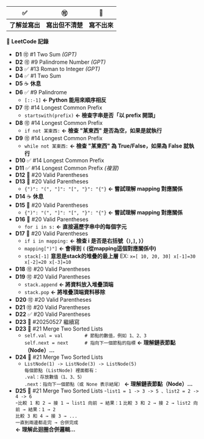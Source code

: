 ✅ | 🉑 | 🚫
--- | --- | --- 
**了解並寫出** | **寫出但不清楚** | **寫不出來**

📌 **LeetCode 記錄**
- **D1** 🉑  #1  Two Sum *(GPT)*
- **D2** 🉑  #9  Palindrome Number *(GPT)*
- **D3** ✅  #13 Roman to Integer *(GPT)*
- **D4** ✅  #1  Two Sum  
- **D5** ☕ **休息**
- **D6** ✅  #9  Palindrome  
  - `[::-1]` **<- Python 能用來順序相反**
- **D7** 🉑  #14 Longest Common Prefix  
  - `startswith(prefix)` **<- 檢查字串是否「以 prefix 開頭」**
- **D8** 🉑  #14 Longest Common Prefix  
  - `if not 某東西:` **<- 檢查 "某東西" 是否為空，如果是就執行**
- **D9** 🉑  #14 Longest Common Prefix  
  - `while not 某東西:` **<- 檢查 "某東西" 為 True/False，如果為 False 就執行**
- **D10** ✅  #14 Longest Common Prefix
- **D11** ✅  #14 Longest Common Prefix *(複習)*
- **D12** 🚫  #20 Valid Parentheses  
- **D13** 🚫  #20 Valid Parentheses  
  - `{")": "(", "]": "[", "}": "{"}` **<- 嘗試理解 mapping 對應關係**
- **D14** ☕ **休息**
- **D15** 🚫  #20 Valid Parentheses
  - `{")": "(", "]": "[", "}": "{"}` **<- 嘗試理解 mapping 對應關係**
- **D16** 🚫  #20 Valid Parentheses
  - `for i in s:` **<- 直接遍歷字串中的每個字元**
- **D17** 🚫  #20 Valid Parentheses
  - `if i in mapping:` **<- 檢查 i 是否是右括號（`)`,`]`, `}`）**
  - `mapping[")"]`  **<- 會得到 `(`  (從mapping這個對應關係中)**
  - `stack[-1]` **意思是stack的堆疊的最上層** EX: `x=[ 10, 20, 30] x[-1]=30 x[-2]=20 x[-3]=10`
- **D18** 🉑  #20 Valid Parentheses
- **D19** 🉑  #20 Valid Parentheses
   - `stack.append`  **<- 將資料放入堆疊頂端**
   - `stack.pop`     **<- 將堆疊頂端資料移除**
- **D20** 🉑  #20 Valid Parentheses
- **D21** 🉑  #20 Valid Parentheses
- **D22** ✅  #20 Valid Parentheses
- **D23** 🚫  #20250527 繼續寫
- **D23** 🚫  #21 Merge Two Sorted Lists
  - `self.val = val        # 節點的數值，例如 1、2、3`<br>
    `self.next = next      # 指向下一個節點的指標`  **<- 理解鏈表節點（Node）...**
- **D24** 🚫  #21 Merge Two Sorted Lists
  - `ListNode(1) -> ListNode(3) -> ListNode(5)`<br>
    `每個節點 (ListNode) 裡面都有：`<br>
    `.val：存放數值（1、3、5）`<br>
    `.next：指向下一個節點（或 None 表示結尾）`  **<- 理解鏈表節點（Node）...**
- **D25** 🚫  #21 Merge Two Sorted Lists
  -`list1 = 1 -> 3 -> 5 、list2 = 2 -> 4 -> 6`<br>
  -`比較 1 和 2 → 接 1 → list1 向前 → 結果：1`
   `比較 3 和 2 → 接 2 → list2 向前 → 結果：1 → 2`<br>
   `比較 3 和 4 → 接 3 → ...`<br>
   `一直到兩邊都走完 → 合併完成`<br> **<- 理解此迴圈合併邏輯...**
